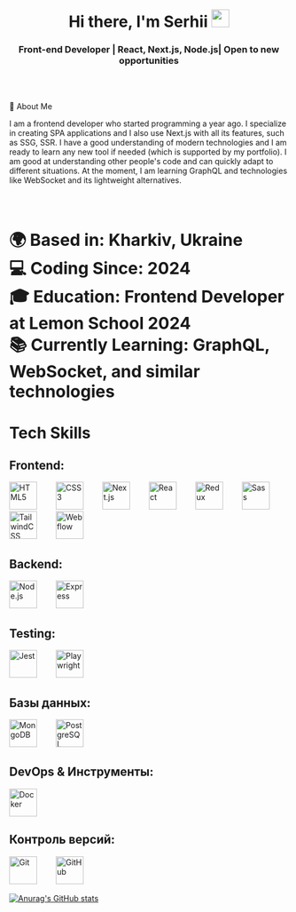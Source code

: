 <h1 align="center">Hi there, I'm Serhii 
<img src="https://github.com/blackcater/blackcater/raw/main/images/Hi.gif" height="32"/></h1>
<h3 align="center">Front-end Developer | React, Next.js, Node.js| Open to new opportunities</h3>

<br>
<br>

🚀 About Me
<br>
<be>
<p>
I am a frontend developer who started programming a year ago. I specialize in creating SPA applications and I also use Next.js with all its features, such as SSG, SSR. I have a good understanding of modern technologies and I am ready to learn any new tool if needed (which is supported by my portfolio). I am good at understanding other people's code and can quickly adapt to different situations. At the moment, I am learning GraphQL and technologies like WebSocket and its lightweight alternatives.</p>
<br>
<br>

<p  style="font-size: 30px; font-weight: bold;">
  🌍 Based in: Kharkiv, Ukraine <br>
  💻 Coding Since: 2024 <br>
  🎓 Education: Frontend Developer at Lemon School 2024 <br>
  📚 Currently Learning: GraphQL, WebSocket, and similar technologies
</p>

# Tech Skills

## Frontend:
<p>
  <img src="https://cdn.jsdelivr.net/npm/simple-icons@v6/icons/html5.svg" alt="HTML5" width="50" style="margin-right: 30px"/>
  <img src="https://cdn.jsdelivr.net/npm/simple-icons@v6/icons/css3.svg" alt="CSS3" width="50" style="margin-right: 30px"/>
  <img src="https://cdn.jsdelivr.net/npm/simple-icons@v6/icons/nextdotjs.svg" alt="Next.js" width="50" style="margin-right: 30px"/>
  <img src="https://cdn.jsdelivr.net/npm/simple-icons@v6/icons/react.svg" alt="React" width="50" style="margin-right: 30px"/>
  <img src="https://cdn.jsdelivr.net/npm/simple-icons@v6/icons/redux.svg" alt="Redux" width="50" style="margin-right: 30px"/>
  <img src="https://cdn.jsdelivr.net/npm/simple-icons@v6/icons/sass.svg" alt="Sass" width="50" style="margin-right: 30px"/>
  <img src="https://cdn.jsdelivr.net/npm/simple-icons@v6/icons/tailwindcss.svg" alt="TailwindCSS" width="50" style="margin-right: 30px"/>
  <img src="https://cdn.jsdelivr.net/npm/simple-icons@v6/icons/webflow.svg" alt="Webflow" width="50" style="margin-right: 30px"/>
</p>

## Backend:
<p>
  <img src="https://cdn.jsdelivr.net/npm/simple-icons@v6/icons/node-dot-js.svg" alt="Node.js" width="50" style="margin-right: 30px"/>
  <img src="https://cdn.jsdelivr.net/npm/simple-icons@v6/icons/express.svg" alt="Express" width="50" style="margin-right: 30px"/>
</p>

## Testing:
<p>
  <img src="https://cdn.jsdelivr.net/npm/simple-icons@v6/icons/jest.svg" alt="Jest" width="50" style="margin-right: 30px"/>
  <img src="https://cdn.jsdelivr.net/npm/simple-icons@v6/icons/playwright.svg" alt="Playwright" width="50" style="margin-right: 30px"/>
</p>

## Базы данных:
<p>
  <img src="https://cdn.jsdelivr.net/npm/simple-icons@v6/icons/mongodb.svg" alt="MongoDB" width="50" style="margin-right: 30px"/>
  <img src="https://cdn.jsdelivr.net/npm/simple-icons@v6/icons/postgresql.svg" alt="PostgreSQL" width="50" style="margin-right: 30px"/>
</p>

## DevOps & Инструменты:
<p>
  <img src="https://cdn.jsdelivr.net/npm/simple-icons@v6/icons/docker.svg" alt="Docker" width="50" style="margin-right: 30px"/>
</p>

## Контроль версий:
<p>
  <img src="https://cdn.jsdelivr.net/npm/simple-icons@v6/icons/git.svg" alt="Git" width="50" style="margin-right: 30px"/>
  <img src="https://cdn.jsdelivr.net/npm/simple-icons@v6/icons/github.svg" alt="GitHub" width="50" style="margin-right: 30px"/>
</p>

[![Anurag's GitHub stats](https://github-readme-stats.vercel.app/api?username=SerhiiZhov&theme=radical&show_icons=true)](https://github.com/SerhiiZhov/github-readme-stats)
